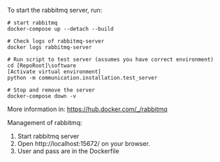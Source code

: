 To start the rabbitmq server, run:
```
# start rabbitmq
docker-compose up --detach --build

# Check logs of rabbitmq-server
docker logs rabbitmq-server

# Run script to test server (assumes you have correct environment)
cd [RepoRoot]\software
[Activate virtual environment]
python -m communication.installation.test_server

# Stop and remove the server
docker-compose down -v
```

More information in:
https://hub.docker.com/_/rabbitmq

Management of rabbitmq:
1. Start rabbitmq server
2. Open http://localhost:15672/ on your browser.
3. User and pass are in the Dockerfile
